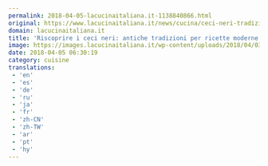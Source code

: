 ```yaml
---
permalink: 2018-04-05-lacucinaitaliana.it-1138840866.html
original: https://www.lacucinaitaliana.it/news/cucina/ceci-neri-tradizione-ricette/
domain: lacucinaitaliana.it
title: 'Riscoprire i ceci neri: antiche tradizioni per ricette moderne'
image: https://images.lacucinaitaliana.it/wp-content/uploads/2018/04/03135428/iStock-ceci-neri-1600x800.jpg
date: 2018-04-05 06:30:19
category: cuisine
translations: 
 - 'en'
 - 'es'
 - 'de'
 - 'ru'
 - 'ja'
 - 'fr'
 - 'zh-CN'
 - 'zh-TW'
 - 'ar'
 - 'pt'
 - 'hy'
---
```



